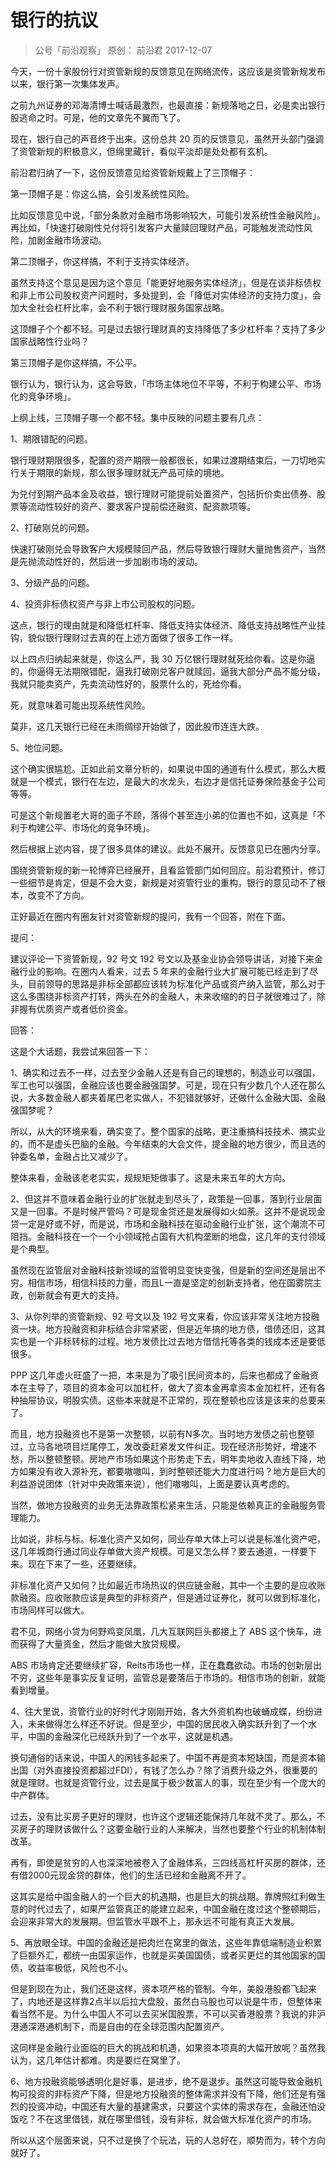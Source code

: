 # 银行的抗议
> 公号「前沿观察」
> 原创： 前沿君  2017-12-07

今天，一份十家股份行对资管新规的反馈意见在网络流传，这应该是资管新规发布以来，银行第一次集体发声。

之前九州证券的邓海清博士喊话最激烈，也最直接：新规落地之日，必是卖出银行股逃命之时。可是，他的文章先不翼而飞了。

现在，银行自己的声音终于出来。这份总共 20 页的反馈意见，虽然开头部门强调了资管新规的积极意义，但绵里藏针，看似平淡却是处处都有玄机。

前沿君归纳了一下，这份反馈意见给资管新规戴上了三顶帽子：

第一顶帽子是：你这么搞，会引发系统性风险。

比如反馈意见中说，「部分条款对金融市场影响较大，可能引发系统性金融风险」。再比如，「快速打破刚性兑付将引发客户大量赎回理财产品，可能触发流动性风险，加剧金融市场波动。

第二顶帽子，你这样搞，不利于支持实体经济。

虽然支持这个意见是因为这个意见「能更好地服务实体经济」，但是在谈非标债权和非上市公司股权资产问题时，多处提到，会「降低对实体经济的支持力度」，会加大全社会杠杆比率，会不利于银行理财服务国家战略。

这顶帽子个个都不轻。可是过去银行理财真的支持降低了多少杠杆率？支持了多少国家战略性行业吗？

第三顶帽子是你这样搞，不公平。

银行认为，银行认为，这会导致，「市场主体地位不平等，不利于构建公平、市场化的竞争环境」。

上纲上线，三顶帽子哪一个都不轻。集中反映的问题主要有几点：

1、期限错配的问题。

银行理财期限很多，配置的资产期限一般都很长，如果过渡期结束后，一刀切地实行关于期限的新规，那么很多理财就无产品可续的境地。

为兑付到期产品本金及收益，银行理财可能提前处置资产，包括折价卖出债券、股票等流动性较好的资产、要求客户提前偿还融资、配资款项等。

2、打破刚兑的问题。

快速打破刚兑会导致客户大规模赎回产品，然后导致银行理财大量抛售资产，当然是先抛流动性好的，然后进一步加剧市场的波动。

3、分级产品的问题。

4、投资非标债权资产与非上市公司股权的问题。

这点，银行的理由就是和降低杠杆率、降低支持实体经济、降低支持战略性产业挂钩，貌似银行理财过去真的在上述方面做了很多工作一样。

以上四点归纳起来就是，你这么严，我 30 万亿银行理财就死给你看。这是你逼的，你逼得无法期限错配，逼我打破刚兑客户就赎回，逼我大部分产品不能分级，我就只能卖资产，先卖流动性好的，股票什么的，死给你看。

死，就意味着可能出现系统性风险。

莫非，这几天银行已经在未雨绸缪开始做了，因此股市连连大跌。

5、地位问题。

这个确实很尴尬。正如此前文章分析的，如果说中国的通道有什么模式，那么大概就是一个模式，银行在左边，是最大的水龙头，右边才是信托证券保险基金子公司等等。

可是这个新规置老大哥的面子不顾，落得个甚至连小弟的位置也不如，这真是「不利于构建公平、市场化的竞争环境」。

然后根据上述内容，提了很多具体的建议。此处不展开。反馈意见已在圈内分享。

围绕资管新规的新一轮博弈已经展开，且看监管部门如何回应。前沿君预计，修订一些细节是肯定，但是不会大变，新规是对资管行业的重构，银行的意见动不了根本，改变不了方向。

正好最近在圈内有圈友针对资管新规的提问，我有一个回答，附在下面。

提问：

建议评论一下资管新规，92 号文 192 号文以及基金业协会领导讲话，对接下来金融行业的影响。在圈内人看来，过去 5 年来的金融行业大扩展可能已经走到了尽头，目前领导的思路是非标全部都应该转为标准化产品或资产纳入监管，那么对于这么多围绕非标资产打转，两头在外的金融人，未来收缩的的日子就很难过了，除非握有优质资产或者低价资金。

回答：

这是个大话题，我尝试来回答一下：

1、确实和过去不一样，过去至少金融人还是有自己的理想的，制造业可以强国，军工也可以强国，金融应该也要金融强国梦。可是，现在只有少数几个人还在那么说，大多数金融人都夹着尾巴老实做人，不犯错就够好，还做什么金融大国、金融强国梦呢？

所以，从大的环境来看，确实变了。整个国家的战略，更注重搞科技技术、搞实业的，而不是虚头巴脑的金融。今年结束的大会文件，提金融的地方很少，而且选的钟委名单，金融占比又减少了。

整体来看，金融该老老实实，规规矩矩做事了。这是未来五年的大方向。

2、但这并不意味着金融行业的扩张就走到尽头了，政策是一回事，落到行业层面又是一回事。不是时候严管吗？可是现金贷还是发展得如火如荼。这并不是说现金贷一定是好或不好，而是说，市场和金融科技在驱动金融行业扩张，这个潮流不可阻挡。金融科技在一个一个小领域抢占国有大机构垄断的地盘，这几年的支付领域是个典型。

虽然现在监管层对金融科技新领域的监管明显变快变强，但是新的空间还是层出不穷。相信市场，相信科技的力量，而且L一直是坚定的创新支持者，他在国雾院主政，创新就会有更大的支持。

3、从你列举的资管新规、92 号文以及 192 号文来看，你应该非常关注地方投融资一块。地方投融资和非标结合非常紧密，但是近年搞的地方债，借债还旧，这其实也是一个非标转标的过程。地方发债比过去地方借信托等各类的钱成本还是要低很多。

PPP 这几年虚火旺盛了一把，本来是为了吸引民间资本的，后来也都成了金融资本在主导了，项目的资本金可以加杠杆，做大了资本金再拿资本金加杠杆，还有各种抽屉协议，明股实债。这些本来就是不正常的，现在整顿也应该是该来的总要来了。

而且，地方投融资也不是第一次整顿，以前有N多次。当时地方发债之前也整顿过，立马各地项目烂尾停工，发改委赶紧发文件纠正。现在经济形势好，增速不愁，所以整顿整顿。房地产市场如果这个形势走下去，明年卖地收入直线下降，地方如果没有收入源补充，都要嗷嗷叫，到时整顿还能大力度进行吗？地方是巨大的利益游说团体（针对中央政策来说），他们嗷嗷叫，上面是要认真考虑的。

当然，做地方投融资的业务无法靠政策松紧来生活，只能是依赖真正的金融服务管理能力。

比如说，非标与标。标准化资产又如何，同业存单大体上可以说是标准化资产吧，这几年城商行通过同业存单做大资产规模。可是又怎么样？要去通道，一样要下来。现在下来了一些，还要继续。

非标准化资产又如何？比如最近市场热议的供应链金融，其中一个主要的是应收账款融资。应收账款应该是典型的非标资产，但是通过证券化，就可以做到标准化，市场同样可以做大。

君不见，网络小贷为何野鸡变凤凰，几大互联网巨头都接上了 ABS 这个快车，进而获得了大量资金，然后才能做大放贷规模。

ABS 市场肯定还要继续扩容，Reits市场也一样，正在蠢蠢欲动。市场的创新层出不穷，这些年是事实反复证明，监管总是要落后于市场的。相信市场的创新，就能看到增量。

4、往大里说，资管行业的好时代才刚刚开始，各大外资机构也破蛹成蝶，纷纷进入，未来做得怎么样还不好说。但是至少，中国的居民收入确实跃升到了一个水平，中国的金融深化已经跃升到了一个水平，这就是机遇。

换句通俗的话来说，中国人的闲钱多起来了。中国不再是资本短缺国，而是资本输出国（对外直接投资都超过FDI），有钱了怎么办？除了消费升级之外，很重要的就是理财。也就是资管行业，过去是属于极少数富人的事，现在至少有一个庞大的中产群体。

过去，没有比买房子更好的理财，也许这个逻辑还能保持几年就不灵了。那么，不买房子的理财该做什么？这要金融行业的人来解决，当然也要整个行业的机制体制改革。

再有，即使是贫穷的人也深深地被卷入了金融体系，三四线高杠杆买房的群体，还有借2000元现金贷的群体，他们的生活已经和金融离不开了。

这其实是给中国金融人的一个巨大的机遇期，也是巨大的挑战期。靠牌照红利做生意的时代过去了，如果严监管真正的能建立起来，中国金融在度过这个整顿期后，会迎来非常大的发展期。但监管水平跟不上，那永远不可能有真正大发展。

5、再放眼全球。中国的金融还是把肉烂在窝里的做法，这些年靠低端制造业积累了巨额外汇，都统一由国家运作，也就是买美国国债，或者买更烂的其他国家的国债，收益率极低，风险也不小。

但是到现在为止，我们还是这样，资本项严格的管制。今年，美股港股都飞起来了，内地还是这样靠2点半以后拉大盘股，虽然白马股也可以说是牛市，但整体来看当然不是。为什么中国人不可以去买米国股票，不可以买香港股票？我说的非沪港通深港通机制下，而是自由的在全球范围内配置资产。

这同样是金融行业面临的巨大的挑战和机遇，如果资本项真的大幅开放呢？虽然我认为，这几年估计都难。肉是要烂在窝里了。

6、地方投融资能够透明化是好事，是进步，绝不是退步。虽然这可能导致金融机构可投资的非标资产下降，但是地方投融资的整体需求并没有下降，他们还是有强烈的投资冲动，中国还有大量的基建需求，只要这个实体的需求存在，金融还怕没饭吃？不在这里借钱，就在哪里借钱，没有非标，就会做大标准化资产的市场。

所以从这个层面来说，只不过是换了个玩法，玩的人总好在，顺势而为，转个方向就好了。

